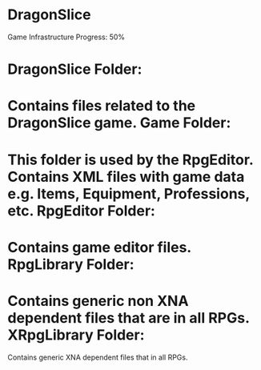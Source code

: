 DragonSlice
===========
Game Infrastructure Progress: 50%

DragonSlice Folder: 
=
Contains files related to the DragonSlice game.
Game Folder: 
=
This folder is used by the RpgEditor. Contains XML files with game data e.g. Items, Equipment, Professions, etc.
RpgEditor Folder: 
=
Contains game editor files.
RpgLibrary Folder: 
=
Contains generic non XNA dependent files that are in all RPGs.
XRpgLibrary Folder: 
=
Contains generic XNA dependent files that in all RPGs.